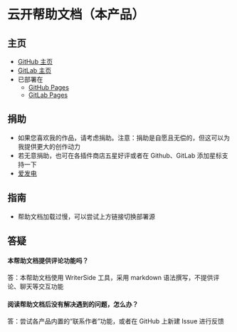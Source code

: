 # 云开帮助文档（本产品）

## 主页
* [GitHub 主页](https://github.com/xyk953651094/SkyDocuments/ "跳转至 GitHub 主页")
* [GitLab 主页](https://gitlab.com/xyk953651094/SkyDocuments/ "跳转至 GitLab 主页")
* 已部署在
  * [GitHub Pages](https://xyk953651094.github.io/SkyDocuments/ "跳转至 GitHub Pages")
  * [GitLab Pages](https://xyk953651094.gitlab.io/SkyDocuments/ "跳转至 GitLab Pages")

## 捐助
* 如果您喜欢我的作品，请考虑捐助。注意：捐助是自愿且无偿的，但这可以为我提供更大的创作动力
* 若无意捐助，也可在各插件商店五星好评或者在 Github、GitLab 添加星标支持一下
* [爱发电](https://afdian.net/a/xyk953651094 "跳转至爱发电")

## 指南
* 帮助文档加载过慢，可以尝试上方链接切换部署源

## 答疑
#### 本帮助文档提供评论功能吗？
答：本帮助文档使用 WriterSide 工具，采用 markdown 语法撰写，不提供评论、聊天等交互功能
#### 阅读帮助文档后没有解决遇到的问题，怎么办？
答：尝试各产品内置的“联系作者”功能，或者在 GitHub 上新建 Issue 进行反馈